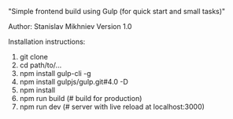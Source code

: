 "Simple frontend build using Gulp (for quick start and small tasks)"

Author: Stanislav Mikhniev Version 1.0

Installation instructions:

1. git clone
2. cd path/to/...
3. npm install gulp-cli -g
4. npm install gulpjs/gulp.git#4.0 -D
5. npm install
6. npm run build (# build for production) 
7. npm run dev (# server with live reload at localhost:3000)